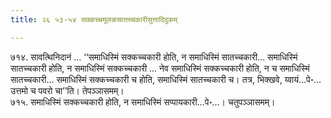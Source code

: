 ```yaml
---
title: २६ ५३-५४ सक्कच्चमूलकसातच्चकारीसुत्तादिदुकम्

---
```


७१४. सावत्थिनिदानं … ‘‘समाधिस्मिं सक्कच्चकारी होति, न समाधिस्मिं सातच्चकारी… समाधिस्मिं सातच्चकारी होति, न समाधिस्मिं सक्कच्चकारी … नेव समाधिस्मिं सक्कच्चकारी होति, न च समाधिस्मिं सातच्चकारी… समाधिस्मिं सक्कच्चकारी च होति, समाधिस्मिं सातच्चकारी च। तत्र, भिक्खवे, य्वायं…पे॰… उत्तमो च पवरो चा’’ति। तेपञ्ञासमम्।  
७१५. समाधिस्मिं सक्कच्चकारी होति, न समाधिस्मिं सप्पायकारी…पे॰…। चतुपञ्ञासमम्।  

